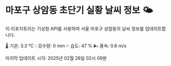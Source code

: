 
# 마포구 상암동 초단기 실황 날씨 정보 🌤️

이 리포지토리는 기상청 API를 사용하여 서울 마포구 상암동의 날씨 정보를 업데이트합니다. 

🌡️ 기온: 3.3 ℃
💧 강수량: 0 mm
💦 습도: 47 %
🌬️ 풍속: 0.6 m/s

마지막 업데이트 시각: 2025년 02월 28일 02시 09분    
